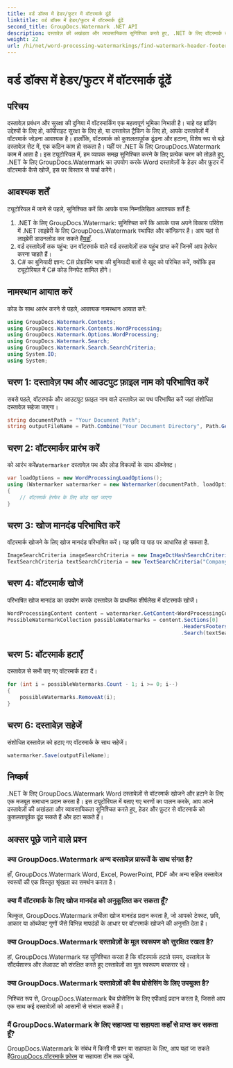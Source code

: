 ```yaml
---
title: वर्ड डॉक्स में हेडर/फुटर में वॉटरमार्क ढूंढें
linktitle: वर्ड डॉक्स में हेडर/फुटर में वॉटरमार्क ढूंढें
second_title: GroupDocs.Watermark .NET API
description: दस्तावेज़ की अखंडता और व्यावसायिकता सुनिश्चित करते हुए, .NET के लिए वॉटरमार्क का उपयोग करके Word दस्तावेज़ों से वॉटरमार्क को कुशलतापूर्वक ढूँढना और हटाना सीखें।
weight: 22
url: /hi/net/word-processing-watermarkings/find-watermark-header-footer-word-docs/
---
```


# वर्ड डॉक्स में हेडर/फुटर में वॉटरमार्क ढूंढें

## परिचय
दस्तावेज़ प्रबंधन और सुरक्षा की दुनिया में वॉटरमार्किंग एक महत्वपूर्ण भूमिका निभाती है। चाहे वह ब्रांडिंग उद्देश्यों के लिए हो, कॉपीराइट सुरक्षा के लिए हो, या दस्तावेज़ ट्रैकिंग के लिए हो, आपके दस्तावेज़ों में वॉटरमार्क जोड़ना आवश्यक है। हालाँकि, वॉटरमार्क को कुशलतापूर्वक ढूंढना और हटाना, विशेष रूप से बड़े दस्तावेज़ सेट में, एक कठिन काम हो सकता है। यहीं पर .NET के लिए GroupDocs.Watermark काम में आता है। इस ट्यूटोरियल में, हम व्यापक समझ सुनिश्चित करने के लिए प्रत्येक चरण को तोड़ते हुए, .NET के लिए GroupDocs.Watermark का उपयोग करके Word दस्तावेज़ों के हेडर और फ़ुटर में वॉटरमार्क कैसे खोजें, इस पर विस्तार से चर्चा करेंगे।
## आवश्यक शर्तें
ट्यूटोरियल में जाने से पहले, सुनिश्चित करें कि आपके पास निम्नलिखित आवश्यक शर्तें हैं:
1. .NET के लिए GroupDocs.Watermark: सुनिश्चित करें कि आपके पास अपने विकास परिवेश में .NET लाइब्रेरी के लिए GroupDocs.Watermark स्थापित और कॉन्फ़िगर है। आप यहां से लाइब्रेरी डाउनलोड कर सकते हैं[यहाँ](https://releases.groupdocs.com/Watermark/net/).
2. वर्ड दस्तावेज़ों तक पहुंच: उन वॉटरमार्क वाले वर्ड दस्तावेज़ों तक पहुंच प्राप्त करें जिनमें आप हेरफेर करना चाहते हैं।
3. C# का बुनियादी ज्ञान: C# प्रोग्रामिंग भाषा की बुनियादी बातों से खुद को परिचित करें, क्योंकि इस ट्यूटोरियल में C# कोड स्निपेट शामिल होंगे।
## नामस्थान आयात करें
कोड के साथ आरंभ करने से पहले, आवश्यक नामस्थान आयात करें:
```csharp
using GroupDocs.Watermark.Contents;
using GroupDocs.Watermark.Contents.WordProcessing;
using GroupDocs.Watermark.Options.WordProcessing;
using GroupDocs.Watermark.Search;
using GroupDocs.Watermark.Search.SearchCriteria;
using System.IO;
using System;
```
## चरण 1: दस्तावेज़ पथ और आउटपुट फ़ाइल नाम को परिभाषित करें
सबसे पहले, वॉटरमार्क और आउटपुट फ़ाइल नाम वाले दस्तावेज़ का पथ परिभाषित करें जहां संशोधित दस्तावेज़ सहेजा जाएगा।
```csharp
string documentPath = "Your Document Path";
string outputFileName = Path.Combine("Your Document Directory", Path.GetFileName(documentPath));
```
## चरण 2: वॉटरमार्कर प्रारंभ करें
 को आरंभ करें`Watermarker` दस्तावेज़ पथ और लोड विकल्पों के साथ ऑब्जेक्ट।
```csharp
var loadOptions = new WordProcessingLoadOptions();
using (Watermarker watermarker = new Watermarker(documentPath, loadOptions))
{
    // वॉटरमार्क हेरफेर के लिए कोड यहां जाएगा
}
```
## चरण 3: खोज मानदंड परिभाषित करें
वॉटरमार्क खोजने के लिए खोज मानदंड परिभाषित करें। यह छवि या पाठ पर आधारित हो सकता है.
```csharp
ImageSearchCriteria imageSearchCriteria = new ImageDctHashSearchCriteria(Constants.LogoPng);
TextSearchCriteria textSearchCriteria = new TextSearchCriteria("Company Name");
```
## चरण 4: वॉटरमार्क खोजें
परिभाषित खोज मानदंड का उपयोग करके दस्तावेज़ के प्राथमिक शीर्षलेख में वॉटरमार्क खोजें।
```csharp
WordProcessingContent content = watermarker.GetContent<WordProcessingContent>();
PossibleWatermarkCollection possibleWatermarks = content.Sections[0]
                                                        .HeadersFooters[OfficeHeaderFooterType.HeaderPrimary]
                                                        .Search(textSearchCriteria.Or(imageSearchCriteria));
```
## चरण 5: वॉटरमार्क हटाएँ
दस्तावेज़ से सभी पाए गए वॉटरमार्क हटा दें।
```csharp
for (int i = possibleWatermarks.Count - 1; i >= 0; i--)
{
    possibleWatermarks.RemoveAt(i);
}
```
## चरण 6: दस्तावेज़ सहेजें
संशोधित दस्तावेज़ को हटाए गए वॉटरमार्क के साथ सहेजें।
```csharp
watermarker.Save(outputFileName);
```

## निष्कर्ष
.NET के लिए GroupDocs.Watermark Word दस्तावेज़ों से वॉटरमार्क खोजने और हटाने के लिए एक मजबूत समाधान प्रदान करता है। इस ट्यूटोरियल में बताए गए चरणों का पालन करके, आप अपने दस्तावेज़ों की अखंडता और व्यावसायिकता सुनिश्चित करते हुए, हेडर और फ़ुटर से वॉटरमार्क को कुशलतापूर्वक ढूंढ सकते हैं और हटा सकते हैं।
## अक्सर पूछे जाने वाले प्रश्न
### क्या GroupDocs.Watermark अन्य दस्तावेज़ प्रारूपों के साथ संगत है?
हाँ, GroupDocs.Watermark Word, Excel, PowerPoint, PDF और अन्य सहित दस्तावेज़ स्वरूपों की एक विस्तृत श्रृंखला का समर्थन करता है।
### क्या मैं वॉटरमार्क के लिए खोज मानदंड को अनुकूलित कर सकता हूँ?
बिल्कुल, GroupDocs.Watermark लचीला खोज मानदंड प्रदान करता है, जो आपको टेक्स्ट, छवि, आकार या ऑब्जेक्ट गुणों जैसे विभिन्न मापदंडों के आधार पर वॉटरमार्क खोजने की अनुमति देता है।
### क्या GroupDocs.Watermark दस्तावेज़ों के मूल स्वरूपण को सुरक्षित रखता है?
हां, GroupDocs.Watermark यह सुनिश्चित करता है कि वॉटरमार्क हटाते समय, दस्तावेज़ के सौंदर्यशास्त्र और लेआउट को संरक्षित करते हुए दस्तावेज़ों का मूल स्वरूपण बरकरार रहे।
### क्या GroupDocs.Watermark दस्तावेज़ों की बैच प्रोसेसिंग के लिए उपयुक्त है?
निश्चित रूप से, GroupDocs.Watermark बैच प्रोसेसिंग के लिए एपीआई प्रदान करता है, जिससे आप एक साथ कई दस्तावेज़ों को आसानी से संभाल सकते हैं।
### मैं GroupDocs.Watermark के लिए सहायता या सहायता कहाँ से प्राप्त कर सकता हूँ?
 GroupDocs.Watermark के संबंध में किसी भी प्रश्न या सहायता के लिए, आप यहां जा सकते हैं[GroupDocs.वॉटरमार्क फ़ोरम](https://forum.groupdocs.com/c/watermark/19) या सहायता टीम तक पहुंचें.